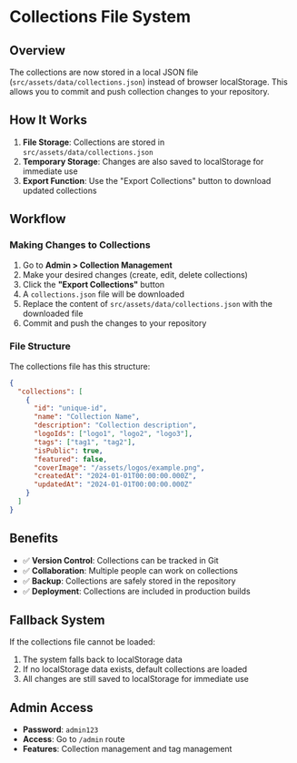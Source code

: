 # Collections File System

## Overview

The collections are now stored in a local JSON file (`src/assets/data/collections.json`) instead of browser localStorage. This allows you to commit and push collection changes to your repository.

## How It Works

1. **File Storage**: Collections are stored in `src/assets/data/collections.json`
2. **Temporary Storage**: Changes are also saved to localStorage for immediate use
3. **Export Function**: Use the "Export Collections" button to download updated collections

## Workflow

### Making Changes to Collections

1. Go to **Admin > Collection Management**
2. Make your desired changes (create, edit, delete collections)
3. Click the **"Export Collections"** button
4. A `collections.json` file will be downloaded
5. Replace the content of `src/assets/data/collections.json` with the downloaded file
6. Commit and push the changes to your repository

### File Structure

The collections file has this structure:

```json
{
  "collections": [
    {
      "id": "unique-id",
      "name": "Collection Name",
      "description": "Collection description",
      "logoIds": ["logo1", "logo2", "logo3"],
      "tags": ["tag1", "tag2"],
      "isPublic": true,
      "featured": false,
      "coverImage": "/assets/logos/example.png",
      "createdAt": "2024-01-01T00:00:00.000Z",
      "updatedAt": "2024-01-01T00:00:00.000Z"
    }
  ]
}
```

## Benefits

- ✅ **Version Control**: Collections can be tracked in Git
- ✅ **Collaboration**: Multiple people can work on collections
- ✅ **Backup**: Collections are safely stored in the repository
- ✅ **Deployment**: Collections are included in production builds

## Fallback System

If the collections file cannot be loaded:
1. The system falls back to localStorage data
2. If no localStorage data exists, default collections are loaded
3. All changes are still saved to localStorage for immediate use

## Admin Access

- **Password**: `admin123`
- **Access**: Go to `/admin` route
- **Features**: Collection management and tag management 